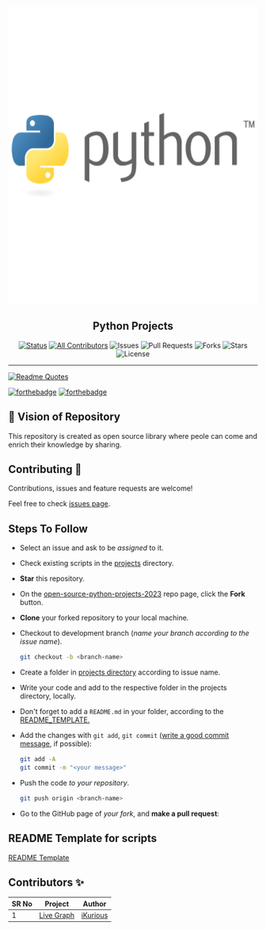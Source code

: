 <p align="center">
  <a href="" rel="noopener">
 <img width=1000px height=600px src="assets/pythonSource.png" alt="Project logo"></a>
</p>

<h2 align="center">Python Projects</h2>

<div align="center">


[![Status](https://img.shields.io/badge/status-active-success.svg)](https://github.com/mahimai-raja/open-source-python-projects-2023)
[![All Contributors](https://img.shields.io/github/contributors/mahimai-raja/open-source-python-projects-2023)](#contributors-)
![Issues](https://img.shields.io/github/issues/mahimai-raja/open-source-python-projects-2023)
![Pull Requests](https://img.shields.io/github/issues-pr/mahimai-raja/open-source-python-projects-2023?)
![Forks](https://img.shields.io/github/forks/mahimai-raja/open-source-python-projects-2023)
![Stars](https://img.shields.io/github/stars/mahimai-raja/open-source-python-projects-2023)
![License](https://img.shields.io/github/license/mahimai-raja/open-source-python-projects-2023)

</div>

---

[![Readme Quotes](https://quotes-github-readme.vercel.app/api?type=horizontal&theme=dracula&quote=The+power+of+Open+Source+is+the+power+of+the+people.&author=iKurious)](https://github.com/piyushsuthar/github-readme-quotes)

[![forthebadge](https://forthebadge.com/images/badges/built-by-developers.svg)](https://forthebadge.com)
[![forthebadge](https://forthebadge.com/images/badges/made-with-python.svg)](https://forthebadge.com)

## 💎 Vision of Repository <a name = "about"></a>

This repository is created as open source library where peole can come and enrich their knowledge by sharing.

## Contributing 🤝

Contributions, issues and feature requests are welcome!

Feel free to check [issues page](https://github.com/mahimai-raja/open-source-python-projects-2023/issues).

## Steps To Follow

- Select an issue and ask to be _assigned_ to it.
- Check existing scripts in the [projects](/projects/) directory.
- **Star** this repository.
- On the [open-source-python-projects-2023](https://github.com/mahimai-raja/open-source-python-projects-2023) repo page, click the **Fork** button.
- **Clone** your forked repository to your local machine. 

- Checkout to development branch (*name your branch according to the issue name*).

    ```bash
    git checkout -b <branch-name>
    ```

- Create a folder in
  [projects directory](https://github.com/mahimai-raja/open-source-python-projects-2023/projects)
  according to issue name.
- Write your code and add to the respective folder in the projects directory, locally.
- Don't forget to add a `README.md` in your folder, according to the
   [README_TEMPLATE.](https://github.com/mahimai-raja/open-source-python-projects-2023/README_TEMPLATE.md)
- Add the changes with `git add`, `git commit` ([write a good commit message](https://chris.beams.io/posts/git-commit/), if possible):

    ```bash
    git add -A
    git commit -m "<your message>"
    ```

- Push the code _to your repository_.

    ```bash
    git push origin <branch-name>
    ```

- Go to the GitHub page of _your fork_, and **make a pull request**:

## README Template for scripts

[README Template](https://github.com/mahimai-raja/open-source-python-projects-2023/README_TEMPLATE.md)

## Contributors ✨

SR No   | Project | Author  
--- | --- | ---
1 | [Live Graph](https://github.com/mahimai-raja/open-source-python-projects-2023/projects/live-graph) | [iKurious](https://github.com/mahimai-raja)


